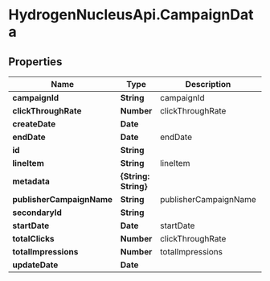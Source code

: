 # HydrogenNucleusApi.CampaignData

## Properties
Name | Type | Description | Notes
------------ | ------------- | ------------- | -------------
**campaignId** | **String** | campaignId | 
**clickThroughRate** | **Number** | clickThroughRate | [optional] 
**createDate** | **Date** |  | [optional] 
**endDate** | **Date** | endDate | 
**id** | **String** |  | [optional] 
**lineItem** | **String** | lineItem | [optional] 
**metadata** | **{String: String}** |  | [optional] 
**publisherCampaignName** | **String** | publisherCampaignName | [optional] 
**secondaryId** | **String** |  | [optional] 
**startDate** | **Date** | startDate | 
**totalClicks** | **Number** | clickThroughRate | [optional] 
**totalImpressions** | **Number** | totalImpressions | [optional] 
**updateDate** | **Date** |  | [optional] 


